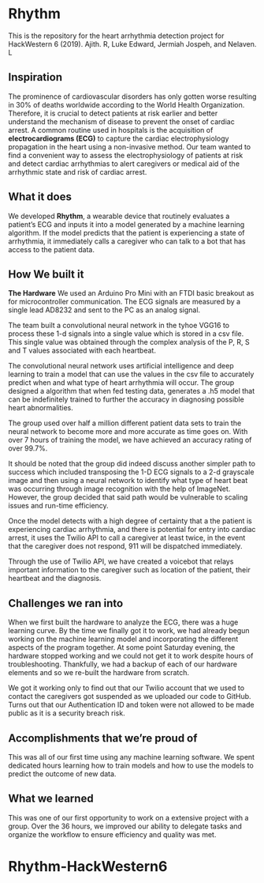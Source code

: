 # Rhythm
This is the repository for the heart arrhythmia detection project for HackWestern 6 (2019). Ajith. R, Luke Edward, Jermiah Jospeh, and Nelaven. L

## Inspiration

The prominence of cardiovascular disorders has only gotten worse resulting in 30% of deaths worldwide according to the World Health Organization. Therefore, it is crucial to detect patients at risk earlier and better understand the mechanism of disease to prevent the onset of cardiac arrest. A common routine used in hospitals is the acquisition of **electrocardiograms (ECG)** to capture the cardiac electrophysiology propagation in the heart using a non-invasive method. 
Our team wanted to find a convenient way to assess the electrophysiology of patients at risk and detect cardiac arrhythmias to alert caregivers or medical aid of the arrhythmic state and risk of cardiac arrest. 

## What it does
We developed **Rhythm**, a wearable device that routinely evaluates a patient’s ECG and inputs it into a model generated by a machine learning algorithm. If the model predicts that the patient is experiencing a state of arrhythmia, it immediately calls a caregiver who can talk to a bot that has access to the patient data. 

## How We built it
**The Hardware** 
We used an Arduino Pro Mini with an FTDI basic breakout as for microcontroller communication. The ECG signals are measured by a single lead AD8232 and sent to the PC as an analog signal. 

The team built a convolutional neural network in the tyhoe VGG16 to process these 1-d signals into a single value which is stored in a csv file. This single value was obtained through the complex analysis of the P, R, S and T values associated with each heartbeat. 

The convolutional neural network uses artificial intelligence and deep learning to train a model that can use the values in the csv file to accurately predict when and what type of heart arrhythmia will occur. The group designed a algorithm that when fed testing data, generates a .h5 model that can be indefinitely trained to further the accuracy in diagnosing possible heart abnormalities.

The group used over half a million different patient data sets to train the neural network to become more and more accurate as time goes on. With over 7 hours of training the model, we have achieved an accuracy rating of over 99.7%. 

It should be noted that the group did indeed discuss another simpler path to success which included transposing the 1-D ECG signals to a 2-d grayscale image and then using a neural network to identify what type of heart beat was occurring through image recognition with the help of ImageNet. However, the group decided that said path would be vulnerable to scaling issues and run-time efficiency.

Once the model detects with a high degree of certainty that a the patient is experiencing cardiac arrhythmia, and there is potential for entry into cardiac arrest, it uses the Twilio API to call a caregiver at least twice, in the event that the caregiver does not respond, 911 will be dispatched immediately. 

Through the use of Twilio API, we have created a voicebot that relays important information to the caregiver such as location of the patient, their heartbeat and the diagnosis.

## Challenges we ran into
When we first built the hardware to analyze the ECG, there was a huge learning curve. By the time we finally got it to work, we had already begun working on the machine learning model and incorporating the different aspects of the program together. At some point Saturday evening, the hardware stopped working and we could not get it to work despite hours of troubleshooting. Thankfully, we had a backup of each of our hardware elements and so we re-built the hardware from scratch. 

We got it working only to find out that our Twilio account that we used to contact the caregivers got suspended as we uploaded our code to GitHub. Turns out that our Authentication ID and token were not allowed to be made public as it is a security breach risk. 

## Accomplishments that we’re proud of
This was all of our first time using any machine learning software. We spent dedicated hours learning how to train models and how to use the models to predict the outcome of new data. 

## What we learned
This was one of our first opportunity to work on a extensive project with a group. Over the 36 hours, we improved our ability to delegate tasks and organize the workflow to ensure efficiency and quality was met. 

# Rhythm-HackWestern6
